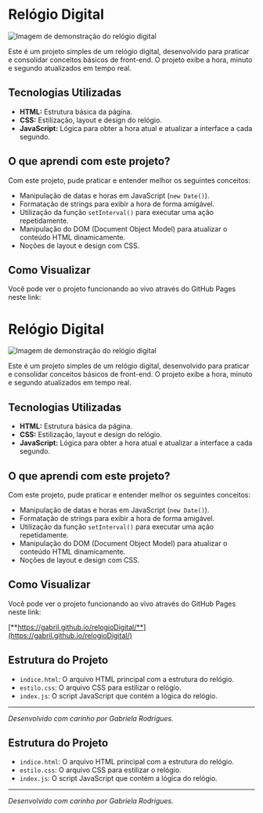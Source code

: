 # Relógio Digital

![Imagem de demonstração do relógio digital](assets/relogio.gif)

Este é um projeto simples de um relógio digital, desenvolvido para praticar e consolidar conceitos básicos de front-end. O projeto exibe a hora, minuto e segundo atualizados em tempo real.

## Tecnologias Utilizadas

* **HTML:** Estrutura básica da página.
* **CSS:** Estilização, layout e design do relógio.
* **JavaScript:** Lógica para obter a hora atual e atualizar a interface a cada segundo.

## O que aprendi com este projeto?

Com este projeto, pude praticar e entender melhor os seguintes conceitos:

* Manipulação de datas e horas em JavaScript (`new Date()`).
* Formatação de strings para exibir a hora de forma amigável.
* Utilização da função `setInterval()` para executar uma ação repetidamente.
* Manipulação do DOM (Document Object Model) para atualizar o conteúdo HTML dinamicamente.
* Noções de layout e design com CSS.

## Como Visualizar

Você pode ver o projeto funcionando ao vivo através do GitHub Pages neste link:
# Relógio Digital

![Imagem de demonstração do relógio digital](assets/relogio.gif)

Este é um projeto simples de um relógio digital, desenvolvido para praticar e consolidar conceitos básicos de front-end. O projeto exibe a hora, minuto e segundo atualizados em tempo real.

## Tecnologias Utilizadas

* **HTML:** Estrutura básica da página.
* **CSS:** Estilização, layout e design do relógio.
* **JavaScript:** Lógica para obter a hora atual e atualizar a interface a cada segundo.

## O que aprendi com este projeto?

Com este projeto, pude praticar e entender melhor os seguintes conceitos:

* Manipulação de datas e horas em JavaScript (`new Date()`).
* Formatação de strings para exibir a hora de forma amigável.
* Utilização da função `setInterval()` para executar uma ação repetidamente.
* Manipulação do DOM (Document Object Model) para atualizar o conteúdo HTML dinamicamente.
* Noções de layout e design com CSS.

## Como Visualizar

Você pode ver o projeto funcionando ao vivo através do GitHub Pages neste link:

[**https://gabril.github.io/relogioDigital/**](https://gabril.github.io/relogioDigital/)

## Estrutura do Projeto

* `indice.html`: O arquivo HTML principal com a estrutura do relógio.
* `estilo.css`: O arquivo CSS para estilizar o relógio.
* `index.js`: O script JavaScript que contém a lógica do relógio.

---
_Desenvolvido com carinho por Gabriela Rodrigues._

## Estrutura do Projeto

* `indice.html`: O arquivo HTML principal com a estrutura do relógio.
* `estilo.css`: O arquivo CSS para estilizar o relógio.
* `index.js`: O script JavaScript que contém a lógica do relógio.

---
_Desenvolvido com carinho por Gabriela Rodrigues._
